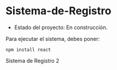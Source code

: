 <h1>Sistema-de-Registro</h1>

- Estado del proyecto: En construcción.

Para ejecutar el sistema, debes poner:

````npm install react````

Sistema de Registro 2
